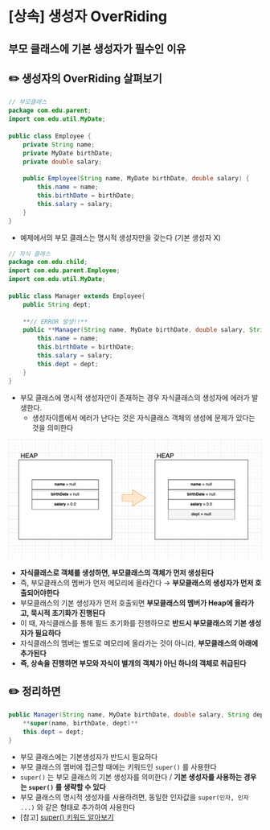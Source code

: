 # [상속] 생성자 OverRiding 
## 부모 클래스에 기본 생성자가 필수인 이유


## ✏️  생성자의 OverRiding 살펴보기

```java
// 부모클래스
package com.edu.parent;
import com.edu.util.MyDate;

public class Employee {
	private String name;
	private MyDate birthDate;
	private double salary;
	
	public Employee(String name, MyDate birthDate, double salary) {
		this.name = name;
		this.birthDate = birthDate;
		this.salary = salary;
	}
}
```

- 예제에서의 부모 클래스는 명시적 생성자만을 갖는다 (기본 생성자 X)

```java
// 자식 클래스
package com.edu.child;
import com.edu.parent.Employee;
import com.edu.util.MyDate;

public class Manager extends Employee{
	public String dept;

	**// ERROR 발생!!**
	public **Manager(String name, MyDate birthDate, double salary, String dept)** {
		this.name = name;
		this.birthDate = birthDate;
		this.salary = salary;
		this.dept = dept;
	}
}
```

- 부모 클래스에 명시적 생성자만이 존재하는 경우 자식클래스의 생성자에 에러가 발생한다.
    - 생성자이름에서 에러가 난다는 것은 자식클래스 객체의 생성에 문제가 있다는 것을 의미한다

![image](img/06.png)

- **자식클래스로 객체를 생성하면, 부모클래스의 객체가 먼저 생성된다**
- 즉, 부모클래스의 멤버가 먼저 메모리에 올라간다 → **부모클래스의 생성자가 먼저 호출되어야한다**
- 부모클래스의 기본 생성자가 먼저 호출되면 **부모클래스의 멤버가 Heap에 올라가고, 묵시적 초기화가 진행된다**
- 이 때, 자식클래스를 통해 필드 초기화를 진행하므로 **반드시 부모클래스의 기본 생성자가 필요하다**
- 자식클래스의 멤버는 별도로 메모리에 올라가는 것이 아니라, **부모클래스의 아래에 추가된다**
- **즉, 상속을 진행하면 부모와 자식이 별개의 객체가 아닌 하나의 객체로 취급된다**

## ✏️  정리하면

```java
public Manager(String name, MyDate birthDate, double salary, String dept) {
	**super(name, birthDate, dept)**
	this.dept = dept;
}
```

- 부모 클래스에는 기본생성자가 반드시 필요하다
- 부모 클래스의 멤버에 접근할 때에는 키워드인 `super()` 를 사용한다
- `super()` 는 부모 클래스의 기본 생성자를 의미한다 / **기본 생성자를 사용하는 경우는 `super()` 를 생략할 수 있다**
- 부모 클래스의 명시적 생성자를 사용하려면, 동일한 인자값을 `super(인자, 인자 ...)` 와 같은 형태로 추가하여 사용한다
- [참고] [super() 키워드 알아보기](%5B%E1%84%89%E1%85%A1%E1%86%BC%E1%84%89%E1%85%A9%E1%86%A8%5D%20super()%20fc8eab9d9a1c4d2f88d1a7b0a77a1605.md)